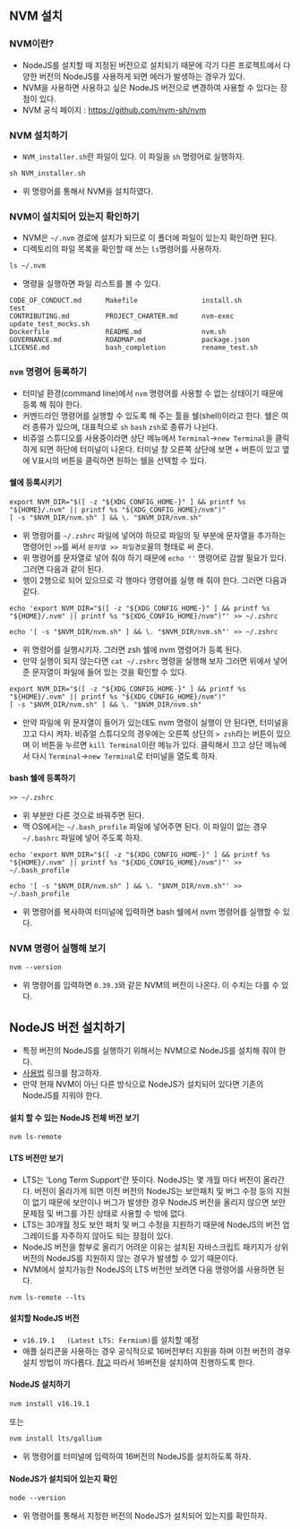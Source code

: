 ## NVM 설치
### NVM이란?
- NodeJS를 설치할 때 지정된 버전으로 설치되기 때문에 각기 다른 프로젝트에서 다양한 버전의 NodeJS를 사용하게 되면 에러가 발생하는 경우가 있다.
- NVM을 사용하면 사용하고 싶은 NodeJS 버전으로 변경하여 사용할 수 있다는 장점이 있다.
- NVM 공식 페이지 : https://github.com/nvm-sh/nvm

### NVM 설치하기
- `NVM_installer.sh`란 파일이 있다. 이 파일을 `sh` 명령어로 실행하자.
```
sh NVM_installer.sh
```
- 위 명령어를 통해서 NVM을 설치하였다.

### NVM이 설치되어 있는지 확인하기
- NVM은 `~/.nvm` 경로에 설치가 되므로 이 폴더에 파일이 있는지 확인하면 된다.
- 디렉토리의 파일 목록을 확인할 때 쓰는 `ls`명령어를 사용하자.
```
ls ~/.nvm
```
- 명령을 실행하면 파일 리스트를 볼 수 있다.
```
CODE_OF_CONDUCT.md      Makefile                install.sh              test
CONTRIBUTING.md         PROJECT_CHARTER.md      nvm-exec                update_test_mocks.sh
Dockerfile              README.md               nvm.sh
GOVERNANCE.md           ROADMAP.md              package.json
LICENSE.md              bash_completion         rename_test.sh
```

### `nvm` 명령어 등록하기
- 터미널 환경(command line)에서 `nvm` 명령어를 사용할 수 없는 상태이기 때문에 등록 해 줘야 한다.
- 커멘드라인 명령어를 실행할 수 있도록 해 주는 툴을 쉘(shell)이라고 한다. 쉘은 여러 종류가 있으며, 대표적으로 `sh` `bash` `zsh`로 종류가 나뉜다.
- 비쥬얼 스튜디오를 사용중이라면 상단 메뉴에서 `Terminal`->`new Terminal`을 클릭하게 되면 하단에 터미널이 나온다.
터미널 창 오른쪽 상단에 보면 + 버튼이 있고 옆에 V표시의 버튼을 클릭하면 원하는 쉘을 선택할 수 있다.

#### 쉘에 등록시키기
```
export NVM_DIR="$([ -z "${XDG_CONFIG_HOME-}" ] && printf %s "${HOME}/.nvm" || printf %s "${XDG_CONFIG_HOME}/nvm")"
[ -s "$NVM_DIR/nvm.sh" ] && \. "$NVM_DIR/nvm.sh"
```
- 위 명령어를  `~/.zshrc` 파일에 넣어야 하므로 파일의 뒷 부분에 문자열을 추가하는 명령어인 `>>`를 써서 `문자열 >> 파일경로`꼴의 형태로 써 준다.
- 위 명령어를 문자열로 넣어 줘야 하기 때문에 `echo ''` 명령어로 감쌀 필요가 있다. 그러면 다음과 같이 된다.
- 행이 2행으로 되어 있으므로 각 행마다 명령어를 실행 해 줘야 한다. 그러면 다음과 같다.
```
echo 'export NVM_DIR="$([ -z "${XDG_CONFIG_HOME-}" ] && printf %s "${HOME}/.nvm" || printf %s "${XDG_CONFIG_HOME}/nvm")"' >> ~/.zshrc
```
```
echo '[ -s "$NVM_DIR/nvm.sh" ] && \. "$NVM_DIR/nvm.sh"' >> ~/.zshrc
```
- 위 명령어를 실행시키자. 그러면 zsh 쉘에 nvm 명령어가 등록 된다.
- 만약 실행이 되지 않는다면 `cat ~/.zshrc` 명령을 실행해 보자 그러면 위에서 넣어준 문자열이 파일에 들어 있는 것을 확인할 수 있다.
```
export NVM_DIR="$([ -z "${XDG_CONFIG_HOME-}" ] && printf %s "${HOME}/.nvm" || printf %s "${XDG_CONFIG_HOME}/nvm")"
[ -s "$NVM_DIR/nvm.sh" ] && \. "$NVM_DIR/nvm.sh"
```
- 만약 파일에 위 문자열이 들어가 있는데도 nvm 명령이 실행이 안 된다면, 터미널을 끄고 다시 켜자. 비쥬얼 스튜디오의 경우에는 오른쪽 상단의 `> zsh`라는 버튼이 있으며 이 버튼을 누르면 `kill Terminal`이란 메뉴가 있다. 클릭해서 끄고 상단 메뉴에서 다시 `Terminal`->`new Terminal`로 터미널을 열도록 하자.

#### bash 쉘에 등록하기
```
>> ~/.zshrc
```
- 위 부분만 다른 것으로 바꿔주면 된다.
- 맥 OS에서는 `~/.bash_profile` 파일에 넣어주면 된다. 이 파일이 없는 경우 `~/.bashrc` 파일에 넣어 주도록 하자.
```
echo 'export NVM_DIR="$([ -z "${XDG_CONFIG_HOME-}" ] && printf %s "${HOME}/.nvm" || printf %s "${XDG_CONFIG_HOME}/nvm")"' >> ~/.bash_profile
```
```
echo '[ -s "$NVM_DIR/nvm.sh" ] && \. "$NVM_DIR/nvm.sh"' >> ~/.bash_profile
```
- 위 명령어를 복사하여 터미널에 입력하면 bash 쉘에서 nvm 명령어를 실행할 수 있다.

### NVM 명령어 실행해 보기
```
nvm --version
```
- 위 명령어를 입력하면 `0.39.3`와 같은 NVM의 버전이 나온다. 이 수치는 다를 수 있다.

## NodeJS 버전 설치하기
- 특정 버전의 NodeJS를 실행하기 위해서는 NVM으로 NodeJS를 설치해 줘야 한다.
- [사용법](https://github.com/nvm-sh/nvm#usage) 링크를 참고하자.
- 만약 현재 NVM이 아닌 다른 방식으로 NodeJS가 설치되어 있다면 기존의 NodeJS를 지워야 한다.

#### 설치 할 수 있는 NodeJS 전체 버전 보기
```
nvm ls-remote
```

#### LTS 버전만 보기
- LTS는 'Long Term Support'란 뜻이다. NodeJS는 몇 개월 마다 버전이 올라간다. 버전이 올라가게 되면 이전 버전의 NodeJS는 보안패치 및 버그 수정 등의 지원이 없기 때문에 보안이나 버그가 발생한 경우 NodeJS 버전을 올리지 않으면 보안 문제점 및 버그를 가진 상태로 사용할 수 밖에 없다.
- LTS는 30개월 정도 보안 패치 및 버그 수정을 지원하기 때문에 NodeJS의 버전 업그레이드를 자주하지 않아도 되는 장점이 있다.
- NodeJS 버전을 함부로 올리기 어려운 이유는 설치된 자바스크립트 패키지가 상위 버전의 NodeJS를 지원하지 않는 경우가 발생할 수 있기 때문이다.
- NVM에서 설치가능한 NodeJS의 LTS 버전만 보려면 다음 명령어를 사용하면 된다.
```
nvm ls-remote --lts
```

#### 설치할 NodeJS 버전
- `v16.19.1   (Latest LTS: Fermium)`를 설치할 예정
- 애플 실리콘을 사용하는 경우 공식적으로 16버전부터 지원을 하며 이전 버전의 경우 설치 방법이 까다롭다. [참고](https://github.com/nvm-sh/nvm#macos-troubleshooting) 따라서 16버전을 설치하여 진행하도록 한다.

#### NodeJS 설치하기
```
nvm install v16.19.1
```
또는
```
nvm install lts/gallium
```
- 위 명령어를 터미널에 입력하여 16버전의 NodeJS를 설치하도록 하자.

#### NodeJS가 설치되어 있는지 확인
```
node --version
```
- 위 명령어를 통해서 지정한 버전의 NodeJS가 설치되어 있는지를 확인하자.
